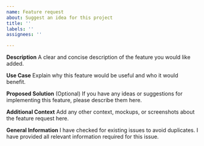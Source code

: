 ```yaml
---
name: Feature request
about: Suggest an idea for this project
title: ''
labels: ''
assignees: ''

---
```


**Description**
A clear and concise description of the feature you would like added.

**Use Case**
Explain why this feature would be useful and who it would benefit.

**Proposed Solution**
(Optional) If you have any ideas or suggestions for implementing this feature, please describe them here.

**Additional Context**
Add any other context, mockups, or screenshots about the feature request here.

**General Information**
 I have checked for existing issues to avoid duplicates.
 I have provided all relevant information required for this issue.
